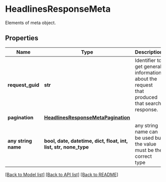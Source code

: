 # HeadlinesResponseMeta

Elements of meta object.

## Properties
Name | Type | Description | Notes
------------ | ------------- | ------------- | -------------
**request_guid** | **str** | Identifier to get general information about the request that produced that search response. | [optional] 
**pagination** | [**HeadlinesResponseMetaPagination**](HeadlinesResponseMetaPagination.md) |  | [optional] 
**any string name** | **bool, date, datetime, dict, float, int, list, str, none_type** | any string name can be used but the value must be the correct type | [optional]

[[Back to Model list]](../README.md#documentation-for-models) [[Back to API list]](../README.md#documentation-for-api-endpoints) [[Back to README]](../README.md)


